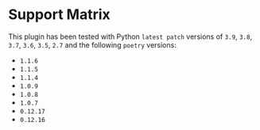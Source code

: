 # Support Matrix

This plugin has been tested with Python `latest patch` versions of `3.9`, `3.8`, `3.7`, `3.6`, `3.5`, `2.7` and the following `poetry` versions:
- `1.1.6`
- `1.1.5`
- `1.1.4`
- `1.0.9`
- `1.0.8`
- `1.0.7`
- `0.12.17`
- `0.12.16`
